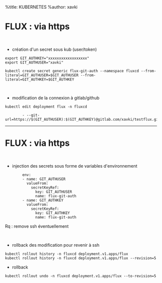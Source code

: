 %title: KUBERNETES
%author: xavki



# FLUX : via https


<br>

* création d'un secret sous kub (user/token)

```
export GIT_AUTHKEY="xxxxxxxxxxxxxxxxxx"
export GIT_AUTHUSER="xavki"
```

```
kubectl create secret generic flux-git-auth --namespace fluxcd --from-literal=GIT_AUTHUSER=$GIT_AUTHUSER --from-literal=GIT_AUTHKEY=$GIT_AUTHKEY
```

<br>

* modification de la connexion à gitlab/github

```
kubectl edit deployment flux -n fluxcd
```

```
        - --git-url=https://$(GIT_AUTHUSER):$(GIT_AUTHKEY)@gitlab.com/xavki/testflux.git
```

------------------------------------------------------------------------

# FLUX : via https

<br>

* injection des secrets sous forme de variables d'environnement


```
        env:
        - name: GIT_AUTHUSER
          valueFrom:
            secretKeyRef:
              key: GIT_AUTHUSER
              name: flux-git-auth
        - name: GIT_AUTHKEY
          valueFrom:
            secretKeyRef:
              key: GIT_AUTHKEY
              name: flux-git-auth
```

Rq : remove ssh éventuellement

<br>

* rollback des modification pour revenir à ssh

```
kubectl rollout history -n fluxcd deployment.v1.apps/flux
kubectl rollout history -n fluxcd deployment.v1.apps/flux --revision=5
```

* rollback 

```
kubectl rollout undo -n fluxcd deployment.v1.apps/flux --to-revision=5
```
